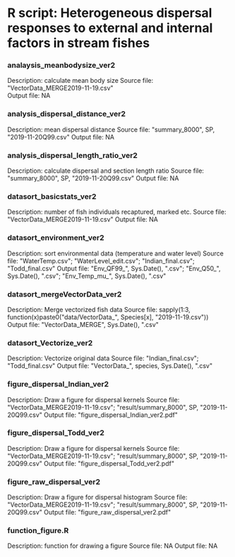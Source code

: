 # R script: Heterogeneous dispersal responses to external and internal factors in stream fishes

### analaysis_meanbodysize_ver2
Description: calculate mean body size
Source file: "VectorData_MERGE2019-11-19.csv"  
Output file: NA  

### analysis_dispersal_distance_ver2
Description: mean dispersal distance 
Source file: "summary_8000", SP, "2019-11-20Q99.csv"
Output file: NA

### analysis_dispersal_length_ratio_ver2
Description: calculate dispersal and section length ratio
Source file: "summary_8000", SP, "2019-11-20Q99.csv"
Output file: NA

### datasort_basicstats_ver2
Description: number of fish individuals recaptured, marked etc.
Source file:  "VectorData_MERGE2019-11-19.csv"
Output file: NA

### datasort_environment_ver2
Description: sort environmental data (temperature and water level)
Source file: "WaterTemp.csv"; "WaterLevel_edit.csv"; "Indian_final.csv"; "Todd_final.csv"
Output file: "Env_QF99_", Sys.Date(), ".csv"; "Env_Q50_", Sys.Date(), ".csv"; "Env_Temp_mu_", Sys.Date(), ".csv"

### datasort_mergeVectorData_ver2
Description: Merge vectorized fish data
Source file: sapply(1:3, function(x)paste0("data/VectorData_", Species[x], "2019-11-19.csv"))
Output file: "VectorData_MERGE", Sys.Date(), ".csv"

### datasort_Vectorize_ver2
Description: Vectorize original data
Source file: "Indian_final.csv"; "Todd_final.csv"
Output file: "VectorData_", species, Sys.Date(), ".csv"

### figure_dispersal_Indian_ver2
Description: Draw a figure for dispersal kernels
Source file: "VectorData_MERGE2019-11-19.csv"; "result/summary_8000", SP, "2019-11-20Q99.csv"
Output file: "figure_dispersal_Indian_ver2.pdf"

### figure_dispersal_Todd_ver2
Description: Draw a figure for dispersal kernels
Source file: "VectorData_MERGE2019-11-19.csv"; "result/summary_8000", SP, "2019-11-20Q99.csv"
Output file: "figure_dispersal_Todd_ver2.pdf"

### figure_raw_dispersal_ver2
Description: Draw a figure for dispersal histogram
Source file: "VectorData_MERGE2019-11-19.csv"; "result/summary_8000", SP, "2019-11-20Q99.csv"
Output file: "figure_raw_dispersal_ver2.pdf"

### function_figure.R
Description: function for drawing a figure
Source file: NA
Output file: NA
